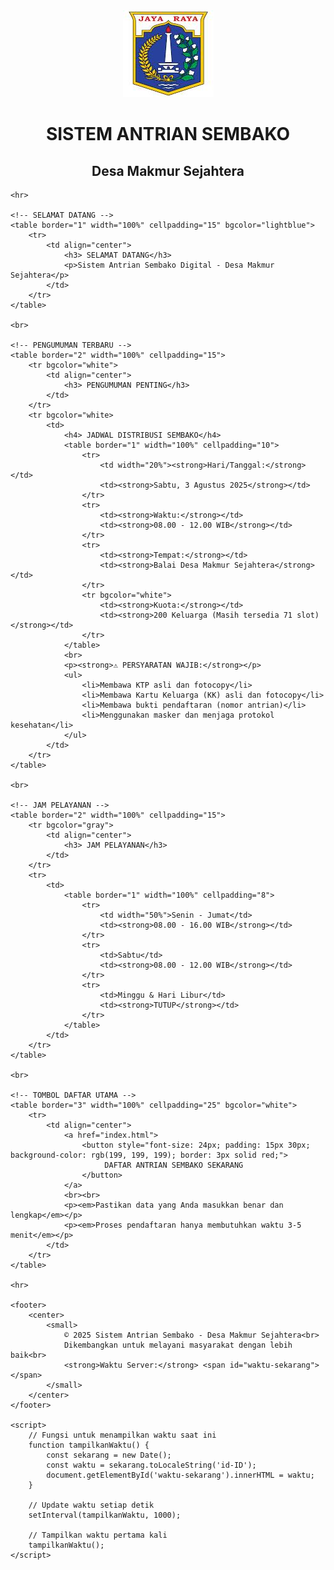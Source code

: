 <!DOCTYPE html>
<html lang="id">
<head>
    <meta charset="UTF-8">
    <meta name="viewport" content="width=device-width, initial-scale=1.0">
    <title>Sistem Antrian Sembako - Selamat Datang</title>
</head>
<body>
    <center>
        <img src="download.jpeg" alt="8888">
        <h1> SISTEM ANTRIAN SEMBAKO</h1>
        <h2>Desa Makmur Sejahtera</h2>
    </center>
    
    <hr>
    
    <!-- SELAMAT DATANG -->
    <table border="1" width="100%" cellpadding="15" bgcolor="lightblue">
        <tr>
            <td align="center">
                <h3> SELAMAT DATANG</h3>
                <p>Sistem Antrian Sembako Digital - Desa Makmur Sejahtera</p>
            </td>
        </tr>
    </table>
    
    <br>
    
    <!-- PENGUMUMAN TERBARU -->
    <table border="2" width="100%" cellpadding="15">
        <tr bgcolor="white">
            <td align="center">
                <h3> PENGUMUMAN PENTING</h3>
            </td>
        </tr>
        <tr bgcolor="white>
            <td>
                <h4> JADWAL DISTRIBUSI SEMBAKO</h4>
                <table border="1" width="100%" cellpadding="10">
                    <tr>
                        <td width="20%"><strong>Hari/Tanggal:</strong></td>
                        <td><strong>Sabtu, 3 Agustus 2025</strong></td>
                    </tr>
                    <tr>
                        <td><strong>Waktu:</strong></td>
                        <td><strong>08.00 - 12.00 WIB</strong></td>
                    </tr>
                    <tr>
                        <td><strong>Tempat:</strong></td>
                        <td><strong>Balai Desa Makmur Sejahtera</strong></td>
                    </tr>
                    <tr bgcolor="white">
                        <td><strong>Kuota:</strong></td>
                        <td><strong>200 Keluarga (Masih tersedia 71 slot)</strong></td>
                    </tr>
                </table>
                <br>
                <p><strong>⚠ PERSYARATAN WAJIB:</strong></p>
                <ul>
                    <li>Membawa KTP asli dan fotocopy</li>
                    <li>Membawa Kartu Keluarga (KK) asli dan fotocopy</li>
                    <li>Membawa bukti pendaftaran (nomor antrian)</li>
                    <li>Menggunakan masker dan menjaga protokol kesehatan</li>
                </ul>
            </td>
        </tr>
    </table>
    
    <br>
    
    <!-- JAM PELAYANAN -->
    <table border="2" width="100%" cellpadding="15">
        <tr bgcolor="gray">
            <td align="center">
                <h3> JAM PELAYANAN</h3>
            </td>
        </tr>
        <tr>
            <td>
                <table border="1" width="100%" cellpadding="8">
                    <tr>
                        <td width="50%">Senin - Jumat</td>
                        <td><strong>08.00 - 16.00 WIB</strong></td>
                    </tr>
                    <tr>
                        <td>Sabtu</td>
                        <td><strong>08.00 - 12.00 WIB</strong></td>
                    </tr>
                    <tr>
                        <td>Minggu & Hari Libur</td>
                        <td><strong>TUTUP</strong></td>
                    </tr>
                </table>
            </td>
        </tr>
    </table>
    
    <br>
    
    <!-- TOMBOL DAFTAR UTAMA -->
    <table border="3" width="100%" cellpadding="25" bgcolor="white">
        <tr>
            <td align="center">
                <a href="index.html">
                    <button style="font-size: 24px; padding: 15px 30px; background-color: rgb(199, 199, 199); border: 3px solid red;">
                         DAFTAR ANTRIAN SEMBAKO SEKARANG
                    </button>
                </a>
                <br><br>
                <p><em>Pastikan data yang Anda masukkan benar dan lengkap</em></p>
                <p><em>Proses pendaftaran hanya membutuhkan waktu 3-5 menit</em></p>
            </td>
        </tr>
    </table>
    
    <hr>
    
    <footer>
        <center>
            <small>
                © 2025 Sistem Antrian Sembako - Desa Makmur Sejahtera<br>
                Dikembangkan untuk melayani masyarakat dengan lebih baik<br>
                <strong>Waktu Server:</strong> <span id="waktu-sekarang"></span>
            </small>
        </center>
    </footer>
    
    <script>
        // Fungsi untuk menampilkan waktu saat ini
        function tampilkanWaktu() {
            const sekarang = new Date();
            const waktu = sekarang.toLocaleString('id-ID');
            document.getElementById('waktu-sekarang').innerHTML = waktu;
        }
        
        // Update waktu setiap detik
        setInterval(tampilkanWaktu, 1000);
        
        // Tampilkan waktu pertama kali
        tampilkanWaktu();
    </script>
    
</body>
</html>
